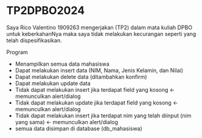 # TP2DPBO2024

Saya Rico Valentino 1909263 mengerjakan (TP2) dalam mata kuliah DPBO untuk keberkahanNya maka saya tidak melakukan kecurangan seperti yang telah dispesifikasikan.

Program
- Menampilkan semua data mahasiswa
- Dapat melakukan insert data (NIM, Nama, Jenis Kelamin, dan Nilai)
- Dapat melakukan delete data (ditambahkan konfirm)
- Dapat melakukan update data
- Tidak dapat melakukan insert jika terdapat field yang kosong <- memunculkan alert/dialog
- Tidak dapat melakukan update jika terdapat field yang kosong <- memunculkan alert/dialog
- Tidak dapat melakukan insert jika terdapat nim yang telah diinput (nim yang sama) <- memunculkan alert/dialog
- semua data disimpan di database (db_mahasiswa)
